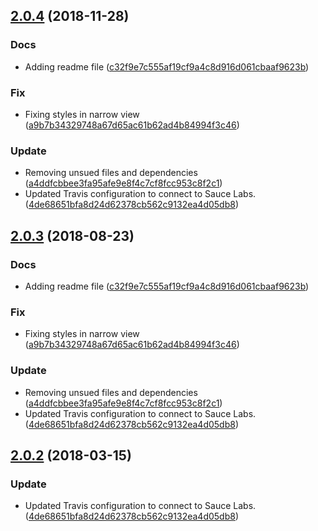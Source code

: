 <a name="2.0.4"></a>
## [2.0.4](https://github.com/advanced-rest-client/markdown-styles/compare/1.0.7...2.0.4) (2018-11-28)


### Docs

* Adding readme file ([c32f9e7c555af19cf9a4c8d916d061cbaaf9623b](https://github.com/advanced-rest-client/markdown-styles/commit/c32f9e7c555af19cf9a4c8d916d061cbaaf9623b))

### Fix

* Fixing styles in narrow view ([a9b7b34329748a67d65ac61b62ad4b84994f3c46](https://github.com/advanced-rest-client/markdown-styles/commit/a9b7b34329748a67d65ac61b62ad4b84994f3c46))

### Update

* Removing unsued files and dependencies ([a4ddfcbbee3fa95afe9e8f4c7cf8fcc953c8f2c1](https://github.com/advanced-rest-client/markdown-styles/commit/a4ddfcbbee3fa95afe9e8f4c7cf8fcc953c8f2c1))
* Updated Travis configuration to connect to Sauce Labs. ([4de68651bfa8d24d62378cb562c9132ea4d05db8](https://github.com/advanced-rest-client/markdown-styles/commit/4de68651bfa8d24d62378cb562c9132ea4d05db8))



<a name="2.0.3"></a>
## [2.0.3](https://github.com/advanced-rest-client/markdown-styles/compare/1.0.7...2.0.3) (2018-08-23)


### Docs

* Adding readme file ([c32f9e7c555af19cf9a4c8d916d061cbaaf9623b](https://github.com/advanced-rest-client/markdown-styles/commit/c32f9e7c555af19cf9a4c8d916d061cbaaf9623b))

### Fix

* Fixing styles in narrow view ([a9b7b34329748a67d65ac61b62ad4b84994f3c46](https://github.com/advanced-rest-client/markdown-styles/commit/a9b7b34329748a67d65ac61b62ad4b84994f3c46))

### Update

* Removing unsued files and dependencies ([a4ddfcbbee3fa95afe9e8f4c7cf8fcc953c8f2c1](https://github.com/advanced-rest-client/markdown-styles/commit/a4ddfcbbee3fa95afe9e8f4c7cf8fcc953c8f2c1))
* Updated Travis configuration to connect to Sauce Labs. ([4de68651bfa8d24d62378cb562c9132ea4d05db8](https://github.com/advanced-rest-client/markdown-styles/commit/4de68651bfa8d24d62378cb562c9132ea4d05db8))



<a name="2.0.2"></a>
## [2.0.2](https://github.com/advanced-rest-client/markdown-styles/compare/1.0.7...2.0.2) (2018-03-15)


### Update

* Updated Travis configuration to connect to Sauce Labs. ([4de68651bfa8d24d62378cb562c9132ea4d05db8](https://github.com/advanced-rest-client/markdown-styles/commit/4de68651bfa8d24d62378cb562c9132ea4d05db8))



